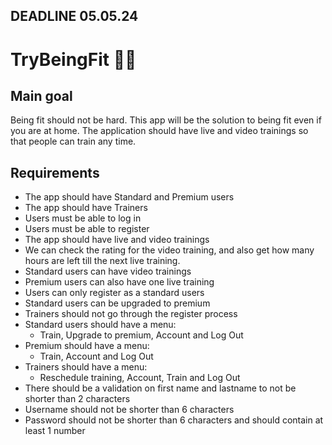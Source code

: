 ## DEADLINE 05.05.24 ##
# TryBeingFit 🤸‍♂️
## Main goal
Being fit should not be hard. 
This app will be the solution to being fit even if you are at home.
The application should have live and video trainings so that people can train any time.
## Requirements 
* The app should have Standard and Premium users
* The app should have Trainers 
* Users must be able to log in
* Users must be able to register
* The app should have live and video trainings
* We can check the rating for the video training, and also get how many hours are left till the next live training.
* Standard users can have video trainings
* Premium users can also have one live training
* Users can only register as a standard users
* Standard users can be upgraded to premium
* Trainers should not go through the register process
* Standard users should have a menu:
  * Train, Upgrade to premium, Account and Log Out
* Premium should have a menu:
  * Train, Account and Log Out
* Trainers should have a menu:
  * Reschedule training, Account, Train and Log Out
* There should be a validation on first name and lastname to not be shorter than 2 characters
* Username should not be shorter than 6 characters
* Password should not be shorter than 6 characters and should contain at least 1 number
